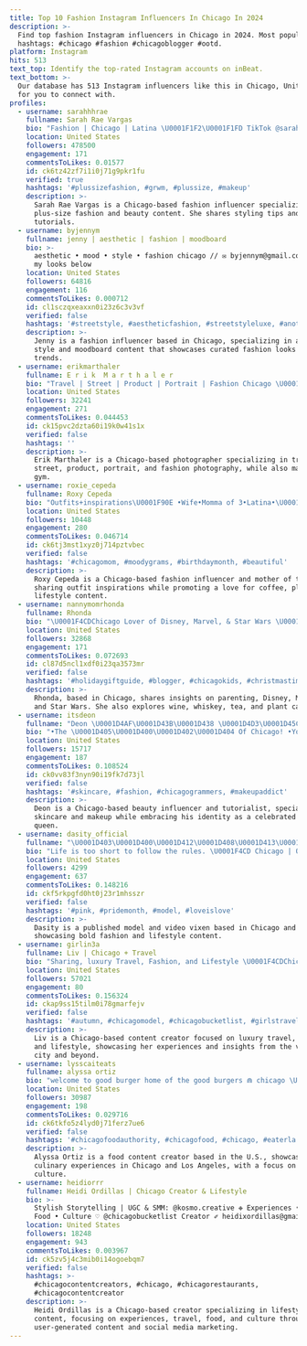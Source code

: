 ```yaml
---
title: Top 10 Fashion Instagram Influencers In Chicago In 2024
description: >-
  Find top fashion Instagram influencers in Chicago in 2024. Most popular
  hashtags: #chicago #fashion #chicagoblogger #ootd.
platform: Instagram
hits: 513
text_top: Identify the top-rated Instagram accounts on inBeat.
text_bottom: >-
  Our database has 513 Instagram influencers like this in Chicago, United States
  for you to connect with.
profiles:
  - username: sarahhhrae
    fullname: Sarah Rae Vargas
    bio: "Fashion | Chicago | Latina \U0001F1F2\U0001F1FD TikTok @sarahhhrae"
    location: United States
    followers: 478500
    engagement: 171
    commentsToLikes: 0.01577
    id: ck6tz42zf7i1i0j71g9pkr1fu
    verified: true
    hashtags: '#plussizefashion, #grwm, #plussize, #makeup'
    description: >-
      Sarah Rae Vargas is a Chicago-based fashion influencer specializing in
      plus-size fashion and beauty content. She shares styling tips and makeup
      tutorials.
  - username: byjennym
    fullname: jenny | aesthetic | fashion | moodboard
    bio: >-
      aesthetic • mood • style • fashion chicago // ✉️ byjennym@gmail.com shop
      my looks below
    location: United States
    followers: 64816
    engagement: 116
    commentsToLikes: 0.000712
    id: cl1sczqxeaxxn0i23z6c3v3vf
    verified: false
    hashtags: '#streetstyle, #aestheticfashion, #streetstyleluxe, #anotheroutfitpost'
    description: >-
      Jenny is a fashion influencer based in Chicago, specializing in aesthetic
      style and moodboard content that showcases curated fashion looks and
      trends.
  - username: erikmarthaler
    fullname: E r i k  M a r t h a l e r
    bio: "Travel | Street | Product | Portrait | Fashion Chicago \U0001F4F8 Sony A7rii \U0001F3CB\U0001F3FC‍♂️ Gym Owner: @lateralfitnesschicago \U0001F447\U0001F3FC Website and Prints \U0001F447\U0001F3FC"
    location: United States
    followers: 32241
    engagement: 271
    commentsToLikes: 0.044453
    id: ck15pvc2dzta60i19k0w41s1x
    verified: false
    hashtags: ''
    description: >-
      Erik Marthaler is a Chicago-based photographer specializing in travel,
      street, product, portrait, and fashion photography, while also managing a
      gym.
  - username: roxie_cepeda
    fullname: Roxy Cepeda
    bio: "Outfits+inspirations\U0001F90E •Wife•Momma of 3•Latina•\U0001F4CDChicago lover of coffee☕️•fashion\U0001F457\U0001F45B•Plants\U0001F331wine\U0001F377 Click the link⬇️ to shop my outfits ✨"
    location: United States
    followers: 10448
    engagement: 280
    commentsToLikes: 0.046714
    id: ck6tj3mst1xyz0j714pztvbec
    verified: false
    hashtags: '#chicagomom, #moodygrams, #birthdaymonth, #beautiful'
    description: >-
      Roxy Cepeda is a Chicago-based fashion influencer and mother of three,
      sharing outfit inspirations while promoting a love for coffee, plants, and
      lifestyle content.
  - username: nannymomrhonda
    fullname: Rhonda
    bio: "\U0001F4CDChicago Lover of Disney, Marvel, & Star Wars \U0001F377 \U0001F943 ☕️ Wine, Whiskey, & Tea \U0001FAB4\U0001F335Plants & Cactus DM for collaborations or email Nannymomrhonda@gmail.com"
    location: United States
    followers: 32868
    engagement: 171
    commentsToLikes: 0.072693
    id: cl87d5ncl1xdf0i23qa3573mr
    verified: false
    hashtags: '#holidaygiftguide, #blogger, #chicagokids, #christmastime'
    description: >-
      Rhonda, based in Chicago, shares insights on parenting, Disney, Marvel,
      and Star Wars. She also explores wine, whiskey, tea, and plant care.
  - username: itsdeon
    fullname: "Deon \U0001D4AF\U0001D43B\U0001D438 \U0001D4D3\U0001D45C\U0001D4C1\U0001D4C1"
    bio: "•The \U0001D405\U0001D400\U0001D402\U0001D404 Of Chicago! •Your Favorite Chocolate Beauty Boy™ •Butch Queen Supreme •Mother Of The Dolls •Tutorialist"
    location: United States
    followers: 15717
    engagement: 187
    commentsToLikes: 0.108524
    id: ck0vv83f3nyn90i19fk7d73jl
    verified: false
    hashtags: '#skincare, #fashion, #chicagogrammers, #makeupaddict'
    description: >-
      Deon is a Chicago-based beauty influencer and tutorialist, specializing in
      skincare and makeup while embracing his identity as a celebrated butch
      queen.
  - username: dasity_official
    fullname: "\U0001D403\U0001D400\U0001D412\U0001D408\U0001D413\U0001D418 | Model | Chicago"
    bio: "Life is too short to follow the rules. \U0001F4CD Chicago | Orlando \U0001F478\U0001F3FC Published Model & Video Vixen Dasity.Official@gmail.com or DM to BOOK ME"
    location: United States
    followers: 4299
    engagement: 637
    commentsToLikes: 0.148216
    id: ckf5rkpgfd0ht0j23r1mhsszr
    verified: false
    hashtags: '#pink, #pridemonth, #model, #loveislove'
    description: >-
      Dasity is a published model and video vixen based in Chicago and Orlando,
      showcasing bold fashion and lifestyle content.
  - username: girlin3a
    fullname: Liv | Chicago + Travel
    bio: "Sharing, luxury Travel, Fashion, and Lifestyle \U0001F4CDChicago Content Creator Life in Chicago \U0001F3D9️ \U0001F48C thegirlin3a@gmail.com"
    location: United States
    followers: 57021
    engagement: 80
    commentsToLikes: 0.156324
    id: ckap9ss15tilm0i78gmarfejv
    verified: false
    hashtags: '#autumn, #chicagomodel, #chicagobucketlist, #girlstraveltales'
    description: >-
      Liv is a Chicago-based content creator focused on luxury travel, fashion,
      and lifestyle, showcasing her experiences and insights from the vibrant
      city and beyond.
  - username: lysscaiteats
    fullname: alyssa ortiz
    bio: "welcome to good burger home of the good burgers ⋒ chicago \U0001F51C los angeles ⋒ mgmt for @freeapollomusic ⋒ shop my links"
    location: United States
    followers: 30987
    engagement: 198
    commentsToLikes: 0.029716
    id: ck6tkfo5z4lyd0j71ferz7ue6
    verified: false
    hashtags: '#chicagofoodauthority, #chicagofood, #chicago, #eaterla'
    description: >-
      Alyssa Ortiz is a food content creator based in the U.S., showcasing
      culinary experiences in Chicago and Los Angeles, with a focus on burger
      culture.
  - username: heidiorrr
    fullname: Heidi Ordillas | Chicago Creator & Lifestyle
    bio: >-
      Stylish Storytelling | UGC & SMM: @kosmo.creative ❉ Experiences • Travel •
      Food • Culture ♡ @chicagobucketlist Creator ✐ heidixordillas@gmail.com
    location: United States
    followers: 18248
    engagement: 943
    commentsToLikes: 0.003967
    id: ck5zv5j4c3mib0i14ogoebqm7
    verified: false
    hashtags: >-
      #chicagocontentcreators, #chicago, #chicagorestaurants,
      #chicagocontentcreator
    description: >-
      Heidi Ordillas is a Chicago-based creator specializing in lifestyle
      content, focusing on experiences, travel, food, and culture through
      user-generated content and social media marketing.
---
```


